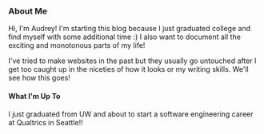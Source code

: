 ### About Me

Hi, I'm Audrey! I'm starting this blog because I just graduated college and find myself with some additional time :) I also want to document all the exciting and monotonous parts of my life!

I've tried to make websites in the past but they usually go untouched after I get too caught up in the niceties of how it looks or my writing skills. We'll see how this goes!

#### What I'm Up To

I just graduated from UW and about to start a software engineering career at Qualtrics in Seattle!! 

